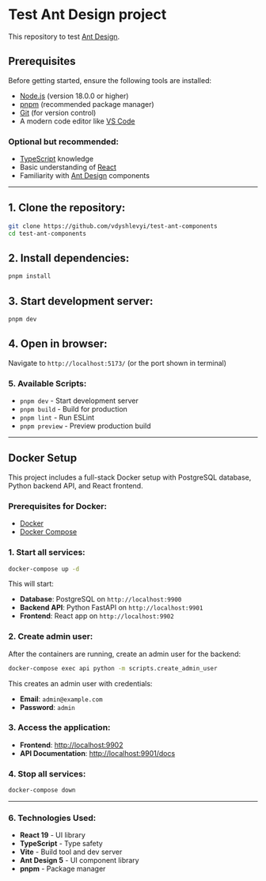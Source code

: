 # Test Ant Design project

This repository to test [Ant Design](https://ant.design/).

## Prerequisites

Before getting started, ensure the following tools are installed:

- [Node.js](https://nodejs.org/uk) (version 18.0.0 or higher)
- [pnpm](https://pnpm.io/) (recommended package manager)
- [Git](https://git-scm.com/) (for version control)
- A modern code editor like [VS Code](https://code.visualstudio.com/)

### Optional but recommended:

- [TypeScript](https://www.typescriptlang.org/) knowledge
- Basic understanding of [React](https://react.dev/)
- Familiarity with [Ant Design](https://ant.design/) components

---

## 1. Clone the repository:

```bash
git clone https://github.com/vdyshlevyi/test-ant-components
cd test-ant-components
```

## 2. Install dependencies:

```bash
pnpm install
```

## 3. Start development server:

```bash
pnpm dev
```

## 4. Open in browser:

Navigate to `http://localhost:5173/` (or the port shown in terminal)

### 5. Available Scripts:

- `pnpm dev` - Start development server
- `pnpm build` - Build for production
- `pnpm lint` - Run ESLint
- `pnpm preview` - Preview production build

---

## Docker Setup

This project includes a full-stack Docker setup with PostgreSQL database, Python backend API, and React frontend.

### Prerequisites for Docker:

- [Docker](https://www.docker.com/get-started)
- [Docker Compose](https://docs.docker.com/compose/install/)

### 1. Start all services:

```bash
docker-compose up -d
```

This will start:

- **Database**: PostgreSQL on `http://localhost:9900`
- **Backend API**: Python FastAPI on `http://localhost:9901`
- **Frontend**: React app on `http://localhost:9902`

### 2. Create admin user:

After the containers are running, create an admin user for the backend:

```bash
docker-compose exec api python -m scripts.create_admin_user
```

This creates an admin user with credentials:

- **Email**: `admin@example.com`
- **Password**: `admin`

### 3. Access the application:

- **Frontend**: [http://localhost:9902](http://localhost:9902)
- **API Documentation**: [http://localhost:9901/docs](http://localhost:9901/docs)

### 4. Stop all services:

```bash
docker-compose down
```

---

### 6. Technologies Used:

- **React 19** - UI library
- **TypeScript** - Type safety
- **Vite** - Build tool and dev server
- **Ant Design 5** - UI component library
- **pnpm** - Package manager
